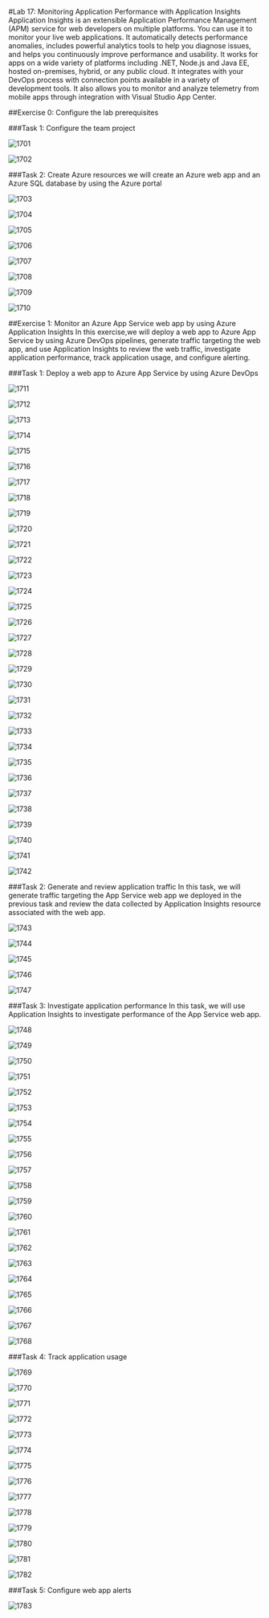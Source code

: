#Lab 17: Monitoring Application Performance with Application Insights
Application Insights is an extensible Application Performance Management (APM) service for web developers on multiple platforms. You can use it to monitor your live web applications. It automatically detects performance anomalies, includes powerful analytics tools to help you diagnose issues, and helps you continuously improve performance and usability. It works for apps on a wide variety of platforms including .NET, Node.js and Java EE, hosted on-premises, hybrid, or any public cloud. It integrates with your DevOps process with connection points available in a variety of development tools. It also allows you to monitor and analyze telemetry from mobile apps through integration with Visual Studio App Center.

##Exercise 0: Configure the lab prerequisites

###Task 1: Configure the team project

![1701](imagesEvidencia17/1701.PNG)

![1702](imagesEvidencia17/1702.PNG)

###Task 2: Create Azure resources
we will create an Azure web app and an Azure SQL database by using the Azure portal

![1703](imagesEvidencia17/1703.PNG)

![1704](imagesEvidencia17/1704.PNG)

![1705](imagesEvidencia17/1705.PNG)

![1706](imagesEvidencia17/1706.PNG)

![1707](imagesEvidencia17/1707.PNG)

![1708](imagesEvidencia17/1708.PNG)

![1709](imagesEvidencia17/1709.PNG)

![1710](imagesEvidencia17/1710.PNG)

##Exercise 1: Monitor an Azure App Service web app by using Azure Application Insights
In this exercise,we will deploy a web app to Azure App Service by using Azure DevOps pipelines, generate traffic targeting the web app, and use Application Insights to review the web traffic, investigate application performance, track application usage, and configure alerting.

###Task 1: Deploy a web app to Azure App Service by using Azure DevOps

![1711](imagesEvidencia17/1711.PNG)

![1712](imagesEvidencia17/1712.PNG)

![1713](imagesEvidencia17/1713.PNG)

![1714](imagesEvidencia17/1714.PNG)

![1715](imagesEvidencia17/1715.PNG)

![1716](imagesEvidencia17/1716.PNG)

![1717](imagesEvidencia17/1717.PNG)

![1718](imagesEvidencia17/1718.PNG)

![1719](imagesEvidencia17/1719.PNG)

![1720](imagesEvidencia17/1720.PNG)

![1721](imagesEvidencia17/1721.PNG)

![1722](imagesEvidencia17/1722.PNG)

![1723](imagesEvidencia17/1723.PNG)

![1724](imagesEvidencia17/1724.PNG)

![1725](imagesEvidencia17/1725.PNG)

![1726](imagesEvidencia17/1726.PNG)

![1727](imagesEvidencia17/1727.PNG)

![1728](imagesEvidencia17/1728.PNG)

![1729](imagesEvidencia17/1729.PNG)

![1730](imagesEvidencia17/1730.PNG)

![1731](imagesEvidencia17/1731.PNG)

![1732](imagesEvidencia17/1732.PNG)

![1733](imagesEvidencia17/1733.PNG)

![1734](imagesEvidencia17/1734.PNG)

![1735](imagesEvidencia17/1735.PNG)

![1736](imagesEvidencia17/1736.PNG)

![1737](imagesEvidencia17/1737.PNG)

![1738](imagesEvidencia17/1738.PNG)

![1739](imagesEvidencia17/1739.PNG)

![1740](imagesEvidencia17/1740.PNG)

![1741](imagesEvidencia17/1741.PNG)

![1742](imagesEvidencia17/1742.PNG)

###Task 2: Generate and review application traffic
In this task, we will generate traffic targeting the App Service web app we deployed in the previous task and review the data collected by Application Insights resource associated with the web app.

![1743](imagesEvidencia17/1743.PNG)

![1744](imagesEvidencia17/1744.PNG)

![1745](imagesEvidencia17/1745.PNG)

![1746](imagesEvidencia17/1746.PNG)

![1747](imagesEvidencia17/1747.PNG)

###Task 3: Investigate application performance
In this task, we will use Application Insights to investigate performance of the App Service web app.

![1748](imagesEvidencia17/1748.PNG)

![1749](imagesEvidencia17/1749.PNG)

![1750](imagesEvidencia17/1750.PNG)

![1751](imagesEvidencia17/1751.PNG)

![1752](imagesEvidencia17/1752.PNG)

![1753](imagesEvidencia17/1753.PNG)

![1754](imagesEvidencia17/1754.PNG)

![1755](imagesEvidencia17/1755.PNG)

![1756](imagesEvidencia17/1756.PNG)

![1757](imagesEvidencia17/1757.PNG)

![1758](imagesEvidencia17/1758.PNG)

![1759](imagesEvidencia17/1759.PNG)

![1760](imagesEvidencia17/1760.PNG)

![1761](imagesEvidencia17/1761.PNG)

![1762](imagesEvidencia17/1762.PNG)

![1763](imagesEvidencia17/1763.PNG)

![1764](imagesEvidencia17/1764.PNG)

![1765](imagesEvidencia17/1765.PNG)

![1766](imagesEvidencia17/1766.PNG)

![1767](imagesEvidencia17/1767.PNG)

![1768](imagesEvidencia17/1768.PNG)

###Task 4: Track application usage

![1769](imagesEvidencia17/1769.PNG)

![1770](imagesEvidencia17/1770.PNG)

![1771](imagesEvidencia17/1771.PNG)

![1772](imagesEvidencia17/1772.PNG)

![1773](imagesEvidencia17/1773.PNG)

![1774](imagesEvidencia17/1774.PNG)

![1775](imagesEvidencia17/1775.PNG)

![1776](imagesEvidencia17/1776.PNG)

![1777](imagesEvidencia17/1777.PNG)

![1778](imagesEvidencia17/1778.PNG)

![1779](imagesEvidencia17/1779.PNG)

![1780](imagesEvidencia17/1780.PNG)

![1781](imagesEvidencia17/1781.PNG)

![1782](imagesEvidencia17/1782.PNG)

###Task 5: Configure web app alerts

![1783](imagesEvidencia17/1783.PNG)
